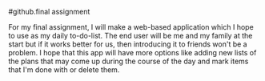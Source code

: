 #github.final assignment

For my final assignment, 
I will make a web-based application which I hope to use as my daily to-do-list.
The end user will be me and my family at the start but if it works better for us, then introducing it to friends won't be a problem.
I hope that this app will have more options like adding new lists of the plans that may come up during the course of the day and mark items that I'm done with or delete them.